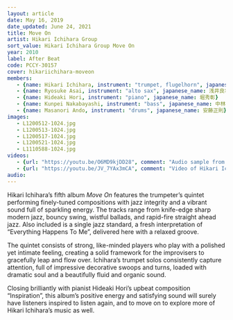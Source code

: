 ```yaml
---
layout: article
date: May 16, 2019
date_updated: June 24, 2021
title: Move On
artist: Hikari Ichihara Group
sort_value: Hikari Ichihara Group Move On
year: 2010
label: After Beat
code: PCCY-30157
cover: hikariichihara-moveon
members:
   - {name: Hikari Ichihara, instrument: "trumpet, flugelhorn", japanese_name: 市原ひかり, url: "http://www.hikari-ichihara.com/"}
   - {name: Ryosuke Asai, instrument: "alto sax", japanese_name: 浅井良将}
   - {name: Hideaki Hori, instrument: "piano", japanese_name: 堀秀彰}
   - {name: Kunpei Nakabayashi, instrument: "bass", japanese_name: 中林薫平}
   - {name: Masanori Ando, instrument: "drums", japanese_name: 安藤正則}
images:
   - L1200512-1024.jpg
   - L1200513-1024.jpg
   - L1200517-1024.jpg
   - L1200521-1024.jpg
   - L1110588-1024.jpg
videos: 
   - {url: "https://youtu.be/O6MD9kjDD28", comment: "Audio sample from “Yamikuro”, the first track on this album"}
   - {url: "https://youtu.be/JV_7YAx3mCA", comment: "Video of Hikari Ichihara playing “Can You Repeat the Past” from the 2014 album “Dear Gatsby”"}
audio:
---
```

Hikari Ichihara’s fifth album *Move On* features the trumpeter’s quintet performing finely-tuned compositions with jazz integrity and a vibrant sound full of sparkling energy. The tracks range from knife-edge sharp modern jazz, bouncy swing, wistful ballads, and rapid-fire straight ahead jazz. Also included is a single jazz standard, a fresh interpretation of “Everything Happens To Me”, delivered here with a relaxed groove.

The quintet consists of strong, like-minded players who play with a polished yet intimate feeling, creating a solid framework for the improvisers to gracefully leap and flow over. Ichihara’s trumpet solos consistently capture attention, full of impressive decorative swoops and turns, loaded with dramatic soul and a beautifully fluid and organic sound.

Closing brilliantly with pianist Hideaki Hori’s upbeat composition “Inspiration”, this album’s positive energy and satisfying sound will surely have listeners inspired to listen again, and to move on to explore more of Hikari Ichihara’s music as well.


